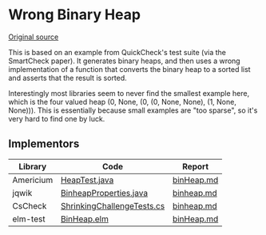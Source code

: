 # Wrong Binary Heap

[Original source](https://github.com/mc-imperial/hypothesis-ecoop-2020-artifact/tree/master/smartcheck-benchmarks/evaluations/binheap)

This is based on an example from QuickCheck's test suite (via the SmartCheck paper). 
It generates binary heaps, and then uses a wrong implementation of a function 
that converts the binary heap to a sorted list and asserts that the result is sorted.

Interestingly most libraries seem to never find the smallest example here, 
which is the four valued heap (0, None, (0, (0, None, None), (1, None, None))). 
This is essentially because small examples are "too sparse", so it's very hard to find one by luck.

## Implementors

| Library   | Code                                                                                                   | Report                                                    |
|-----------|--------------------------------------------------------------------------------------------------------|-----------------------------------------------------------|
| Americium | [HeapTest.java](/pbt-libraries/americium/src/test/java/challenges/binheap/HeapTest.java)               | [binHeap.md](/pbt-libraries/americium/reports/binheap.md) |
| jqwik     | [BinheapProperties.java](/pbt-libraries/jqwik/src/test/java/challenges/binheap/BinheapProperties.java) | [binheap.md](/pbt-libraries/jqwik/reports/binheap.md)     |
| CsCheck   | [ShrinkingChallengeTests.cs](/pbt-libraries/cscheck/ShrinkingChallengeTests.cs#L128)                   | [binheap.md](/pbt-libraries/cscheck/reports/binheap.md)   |
| elm-test  | [BinHeap.elm](/pbt-libraries/elm-test/src/Challenge/BinHeap.elm)                                       | [binHeap.md](/pbt-libraries/elm-test/reports/binHeap.md)  |

